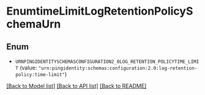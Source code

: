 # EnumtimeLimitLogRetentionPolicySchemaUrn

## Enum


* `URNPINGIDENTITYSCHEMASCONFIGURATION2_0LOG_RETENTION_POLICYTIME_LIMIT` (value: `"urn:pingidentity:schemas:configuration:2.0:log-retention-policy:time-limit"`)


[[Back to Model list]](../README.md#documentation-for-models) [[Back to API list]](../README.md#documentation-for-api-endpoints) [[Back to README]](../README.md)


